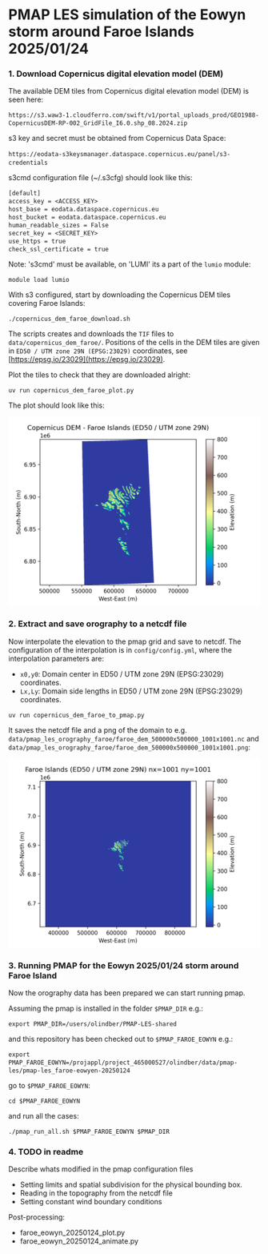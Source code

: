 # PMAP LES simulation of the Eowyn storm around Faroe Islands 2025/01/24

### 1. Download Copernicus digital elevation model (DEM)


The available DEM tiles from  Copernicus digital elevation model (DEM) is seen here:

```
https://s3.waw3-1.cloudferro.com/swift/v1/portal_uploads_prod/GEO1988-CopernicusDEM-RP-002_GridFile_I6.0.shp_08.2024.zip
```

s3 key and secret must be obtained from Copernicus Data Space:

`https://eodata-s3keysmanager.dataspace.copernicus.eu/panel/s3-credentials`

s3cmd configuration file (~/.s3cfg) should look like this:
```
[default]
access_key = <ACCESS_KEY>
host_base = eodata.dataspace.copernicus.eu
host_bucket = eodata.dataspace.copernicus.eu
human_readable_sizes = False
secret_key = <SECRET_KEY>
use_https = true
check_ssl_certificate = true
```

Note: 's3cmd' must be available, on 'LUMI' its a part of the `lumio` module:

```
module load lumio
```

With s3 configured, start by downloading the Copernicus DEM tiles covering Faroe Islands:

```
./copernicus_dem_faroe_download.sh  
```

The scripts creates and downloads the `TIF` files to `data/copernicus_dem_faroe/`. Positions of the cells in the DEM tiles are given in `ED50 / UTM zone 29N (EPSG:23029)` coordinates, see [https://epsg.io/23029](https://epsg.io/23029).


Plot the tiles to check that they are downloaded alright:

```
uv run copernicus_dem_faroe_plot.py      
```

The plot should look like this:

![data/copernicus_dem_faroe.png](assets/copernicus_dem_faroe.png)

### 2. Extract and save orography to a netcdf file 

Now interpolate the elevation to the pmap grid and save to netcdf. The configuration of the interpolation is in `config/config.yml`, where the interpolation parameters are:

- `x0,y0`: Domain center in ED50 / UTM zone 29N (EPSG:23029) coordinates.
- `Lx,Ly`: Domain side lengths in ED50 / UTM zone 29N (EPSG:23029) coordinates.

```
uv run copernicus_dem_faroe_to_pmap.py  
```
It saves the netcdf file and a png of the domain to e.g. `data/pmap_les_orography_faroe/faroe_dem_500000x500000_1001x1001.nc` and `data/pmap_les_orography_faroe/faroe_dem_500000x500000_1001x1001.png`: 

![data/pmap_les_orography_faroe/faroe_dem_500000x500000_1001x1001.png](assets/faroe_dem_500000x500000_1001x1001.png)


### 3. Running PMAP for the Eowyn 2025/01/24 storm around Faroe Island 

Now the orography data has been prepared we can start running pmap.

Assuming the pmap is installed in the folder `$PMAP_DIR` e.g.:
```
export PMAP_DIR=/users/olindber/PMAP-LES-shared
```

and this repository has been checked out to `$PMAP_FAROE_EOWYN` e.g.:

```
export PMAP_FAROE_EOWYN=/projappl/project_465000527/olindber/data/pmap-les/pmap-les_faroe-eowyen-20250124
```

go to `$PMAP_FAROE_EOWYN`:

```
cd $PMAP_FAROE_EOWYN
```

and run all the cases:

```
./pmap_run_all.sh $PMAP_FAROE_EOWYN $PMAP_DIR
```

### 4. TODO in readme

Describe whats modified in the pmap configuration files
- Setting limits and spatial subdivision for the physical bounding box. 
- Reading in the topography from the netcdf file
- Setting constant wind boundary conditions

Post-processing:
- faroe_eowyn_20250124_plot.py  
- faroe_eowyn_20250124_animate.py  
